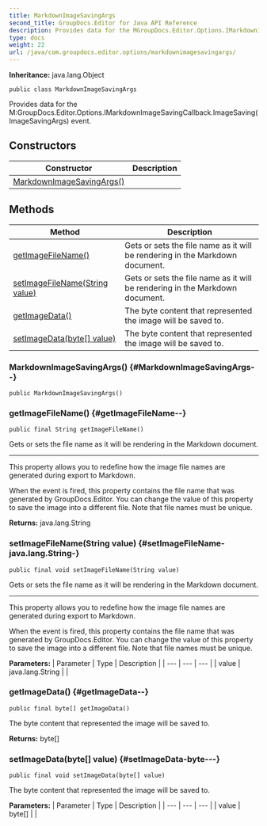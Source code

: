 ```yaml
---
title: MarkdownImageSavingArgs
second_title: GroupDocs.Editor for Java API Reference
description: Provides data for the MGroupDocs.Editor.Options.IMarkdownImageSavingCallback.ImageSavingImageSavingArgs event.
type: docs
weight: 22
url: /java/com.groupdocs.editor.options/markdownimagesavingargs/
---
```

**Inheritance:**
java.lang.Object
```
public class MarkdownImageSavingArgs
```

Provides data for the  M:GroupDocs.Editor.Options.IMarkdownImageSavingCallback.ImageSaving(ImageSavingArgs)  event.
## Constructors

| Constructor | Description |
| --- | --- |
| [MarkdownImageSavingArgs()](#MarkdownImageSavingArgs--) |  |
## Methods

| Method | Description |
| --- | --- |
| [getImageFileName()](#getImageFileName--) | Gets or sets the file name as it will be rendering in the Markdown document. |
| [setImageFileName(String value)](#setImageFileName-java.lang.String-) | Gets or sets the file name as it will be rendering in the Markdown document. |
| [getImageData()](#getImageData--) | The byte content that represented the image will be saved to. |
| [setImageData(byte[] value)](#setImageData-byte---) | The byte content that represented the image will be saved to. |
### MarkdownImageSavingArgs() {#MarkdownImageSavingArgs--}
```
public MarkdownImageSavingArgs()
```


### getImageFileName() {#getImageFileName--}
```
public final String getImageFileName()
```


Gets or sets the file name as it will be rendering in the Markdown document.

--------------------

This property allows you to redefine how the image file names are generated during export to Markdown.

When the event is fired, this property contains the file name that was generated by GroupDocs.Editor. You can change the value of this property to save the image into a different file. Note that file names must be unique.

**Returns:**
java.lang.String
### setImageFileName(String value) {#setImageFileName-java.lang.String-}
```
public final void setImageFileName(String value)
```


Gets or sets the file name as it will be rendering in the Markdown document.

--------------------

This property allows you to redefine how the image file names are generated during export to Markdown.

When the event is fired, this property contains the file name that was generated by GroupDocs.Editor. You can change the value of this property to save the image into a different file. Note that file names must be unique.

**Parameters:**
| Parameter | Type | Description |
| --- | --- | --- |
| value | java.lang.String |  |

### getImageData() {#getImageData--}
```
public final byte[] getImageData()
```


The byte content that represented the image will be saved to.

**Returns:**
byte[]
### setImageData(byte[] value) {#setImageData-byte---}
```
public final void setImageData(byte[] value)
```


The byte content that represented the image will be saved to.

**Parameters:**
| Parameter | Type | Description |
| --- | --- | --- |
| value | byte[] |  |

